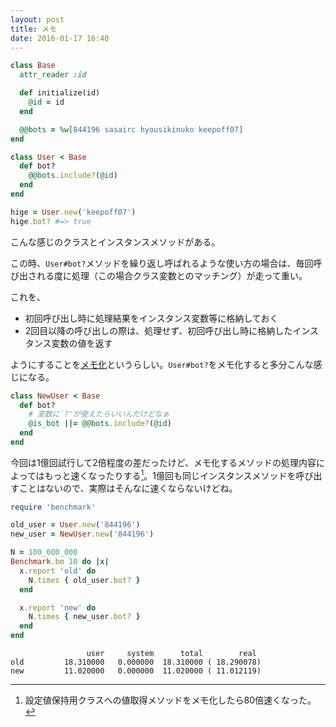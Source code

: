 ```yaml
---
layout: post
title: メモ
date: 2016-01-17 16:40
---
```


```ruby
class Base
  attr_reader :id

  def initialize(id)
    @id = id
  end

  @@bots = %w[844196 sasairc hyousikinuko keepoff07]
end

class User < Base
  def bot?
    @@bots.include?(@id)
  end
end

hige = User.new('keepoff07')
hige.bot? #=> true
```

こんな感じのクラスとインスタンスメソッドがある。

この時、`User#bot?`メソッドを繰り返し呼ばれるような使い方の場合は、毎回呼び出される度に処理（この場合クラス変数とのマッチング）が走って重い。

これを、

* 初回呼び出し時に処理結果をインスタンス変数等に格納しておく
* 2回目以降の呼び出しの際は、処理せず、初回呼び出し時に格納したインスタンス変数の値を返す

ようにすることを[メモ化](https://ja.wikipedia.org/wiki/%E3%83%A1%E3%83%A2%E5%8C%96)というらしい。`User#bot?`をメモ化すると多分こんな感じになる。

```ruby
class NewUser < Base
  def bot?
    # 変数に`?'が使えたらいいんだけどなぁ
    @is_bot ||= @@bots.include?(@id)
  end
end
```

今回は1億回試行して2倍程度の差だったけど、メモ化するメソッドの処理内容によってはもっと速くなったりする[^1]。1億回も同じインスタンスメソッドを呼び出すことはないので、実際はそんなに速くならないけどね。

[^1]: 設定値保持用クラスへの値取得メソッドをメモ化したら80倍速くなった。

```ruby
require 'benchmark'

old_user = User.new('844196')
new_user = NewUser.new('844196')

N = 100_000_000
Benchmark.bm 10 do |x|
  x.report 'old' do
    N.times { old_user.bot? }
  end

  x.report 'new' do
    N.times { new_user.bot? }
  end
end
```

```
                 user     system      total        real
old         18.310000   0.000000  18.310000 ( 18.290078)
new         11.020000   0.000000  11.020000 ( 11.012119)
```
